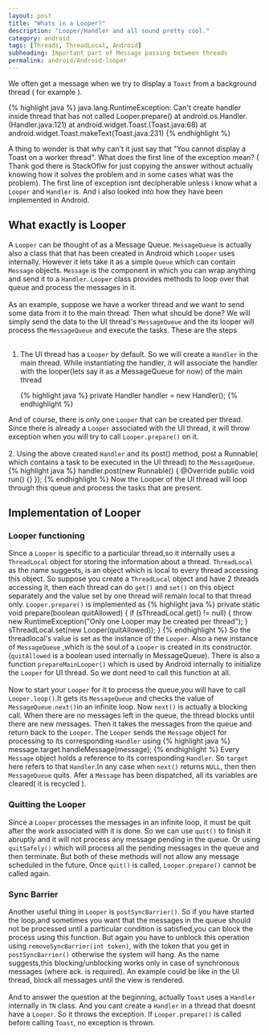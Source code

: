 ```yaml
---
layout: post
title: "Whats in a Looper?"
description: "Looper/Handler and all sound pretty cool."
category: android
tags: [Threads, ThreadLocal, Android]
subheading: Important part of Message passing between threads
permalink: android/Android-looper
---
```


We often get a message when we try to display a ```Toast``` from a background thread ( for example ).

{% highlight java %}
java.lang.RuntimeException: Can't create handler inside thread that has not called Looper.prepare()
     at android.os.Handler.<init>(Handler.java:121)
     at android.widget.Toast.<init>(Toast.java:68)
     at android.widget.Toast.makeText(Toast.java:231)
{% endhighlight %}

A thing to wonder is that why can't it just say that "You cannot display a Toast on a worker thread". What does the first line
of the exception mean? ( Thank god there is StackOflw for just copying the answer without actually knowing how it solves the problem and in some cases what was the problem). The first line of exception isnt decipherable unless i know what a ```Looper``` and ```Handler``` is. And i also looked into how they have been implemented in Android.

## What exactly is Looper  
A ```Looper``` can be thought of as a Message Queue. ```MessageQueue``` is actually also a class that that has been created in
Android which ```Looper``` uses internally. However it lets take it as a simple ```Queue``` which can contain ```Message``` objects. ```Message``` is the component in which you can wrap anything and send it to a ```Handler```.  ```Looper``` class
provides methods to loop over that queue and process the messages in it.
<br><br>
As an example, suppose we have a worker thread and we want to send some data from it to the main thread. Then what should be done? We will simply send the data to the UI thread's ```MessageQueue``` and the its looper will process the ```MessageQueue``` and execute the tasks. These are the steps
<br><br>
1. The UI thread has a ```Looper``` by default. So we will create a ```Handler``` in the main thread. While instantiating
   the handler, it will associate the handler with the looper(lets say it as a MessageQueue for now) of the main thread

    {% highlight java %}
      private Handler handler = new Handler();
    {% endhighlight %}

  And of course, there is only one ```Looper``` that can be created per thread. Since there is already a ```Looper```  associated with the UI thread, it will throw exception when you will try to call ```Looper.prepare()``` on it.
  <br><br>
2. Using the above created ```Handler``` and its post() method, post a Runnable( which contains a task to be executed in
   the UI thread) to the ```MessageQueue```.
   {% highlight java %}
   handler.post(new Runnable() {
          @Override
          public void run() {}
   });
   {% endhighlight %}
   Now the Looper of the UI thread will loop through this queue and process the tasks that are present.

## Implementation of Looper

### Looper functioning

Since a ```Looper``` is specific to a particular thread,so it internally uses a ```ThreadLocal``` object for storing
the information about a thread. ```ThreadLocal``` as the name suggests, is an object which is local to every thread accessing this object. So suppose you create a ```ThreadLocal``` object and have 2 threads accessing it, then each thread can do ```get()``` and ```set()``` on this object separately and the value set by one thread will remain local to that thread only.
```Looper.prepare()``` is implemented as
{% highlight java %}
private static void prepare(boolean quitAllowed) {
        if (sThreadLocal.get() != null) {
            throw new RuntimeException("Only one Looper may be created per thread");
        }
        sThreadLocal.set(new Looper(quitAllowed));
    }
{% endhighlight %}
So the threadlocal's value is set as the instance of the ```Looper```. Also a new instance of ```MessageQueue``` ,which is the soul of a ```Looper``` is created in its constructor.(```quitAllowed``` is a boolean used internally in MessageQueue).
There is also a function ```prepareMainLooper()``` which is used by Android internally to initialize the ```Looper``` for
UI thread. So we dont need to call this function at all.
<br><br>
Now to start your ```Looper``` for it to process the queue,you will have to call ```Looper.loop()```.It gets its
```MessageQueue``` and checks the value of ```MessageQueue.next()```in an infinite loop. Now ```next()``` is actually a
blocking call.  When there are no messages left in the queue, the thread blocks until there are new messages. Then it takes
the messages from the queue and return back to the ```Looper```. The ```Looper``` sends the ```Message``` object for
processing to its corresponding ```Handler``` using
{% highlight java %}
message.target.handleMessage(message);
{% endhighlight %}
Every ```Message``` object holds a reference to its corresponding ```Handler```. So ```target``` here refers to that ```Handler```.In any case when ```next()``` returns ```NULL```, then then ```MessageQueue``` quits. Afer a ```Message```
has been dispatched, all its variables are cleared( it is recycled ).

### Quitting the Looper

Since a ```Looper``` processes the messages in an infinite loop, it must be quit after the work associated with it
is done. So we can use ```quit()``` to finish it abruptly and it will not process any message pending in the queue.
Or using ```quitSafely()``` which will process all the pending messages in the queue and then terminate. But both
of these methods will not allow any message  scheduled  in the future. Once ```quit()``` is called, ```Looper.prepare()```
cannot be called again.

### Sync Barrier

Another useful thing in ```Looper``` is ```postSyncBarrier()```. So if you have started the loop,and sometimes
you want that the messages in the queue should not be processed until a particular condition is satisfied,you can block
the process using this function. But again you have to unblock this operation using ```removeSyncBarrier(int token)```,
with the token that you get in ```postSyncBarrier()``` otherwise the system will hang. As the name suggests,this blocking/unblocking works only in case of synchronous messages (where ack. is required). An example could be like
in the UI thread, block all messages until the view is rendered.
<br><br>
And to answer the question at the beginning, actually ```Toast``` uses a ```Handler``` internally in ```TN``` class.
And you cant create a ```Handler``` in a thread that doesnt have a ```Looper```. So it throws the exception.
If ```Looper.prepare()``` is called before calling ```Toast```, no exception is thrown.
